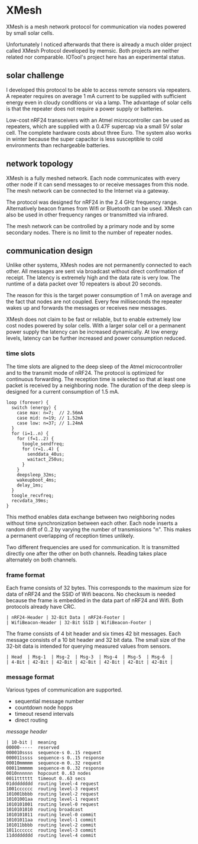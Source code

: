 # XMesh

XMesh is a mesh network protocol for communication via nodes powered by small solar cells.

Unfortunately I noticed afterwards that there is already a much older project called XMesh Protocol developed by memsic. Both projects are neither related nor comparable. IOTool's project here has an experimental status.

## solar challenge

I developed this protocol to be able to access remote sensors via repeaters. A repeater requires on average 1 mA current to be supplied with sufficient energy even in cloudy conditions or via a lamp. The advantage of solar cells is that the repeater does not require a power supply or batteries.

Low-cost nRF24 transceivers with an Atmel microcontroller can be used as repeaters, which are supplied with a 0.47F supercap via a small 5V solar cell. The complete hardware costs about three Euro. The system also works in winter because the super capacitor is less susceptible to cold environments than rechargeable batteries.

## network topology

XMesh is a fully meshed network. Each node communicates with every other node if it can send messages to or receive messages from this node. The mesh network can be connected to the Internet via a gateway.

The protocol was designed for nRF24 in the 2.4 GHz frequency range. Alternatively beacon frames from Wifi or Bluetooth can be used. XMesh can also be used in other frequency ranges or transmitted via infrared.

The mesh network can be controlled by a primary node and by some secondary nodes. There is no limit to the number of repeater nodes. 

## communication design

Unlike other systems, XMesh nodes are not permanently connected to each other. All messages are sent via broadcast without direct confirmation of receipt. The latency is extremely high and the data rate is very low.  The runtime of a data packet over 10 repeaters is about 20 seconds.

The reason for this is the target power consumption of 1 mA on average and the fact that nodes are not coupled.  Every few milliseconds the repeater wakes up and forwards the messages or receives new messages.

XMesh does not claim to be fast or reliable, but to enable extremely low cost nodes powered by solar cells.  With a larger solar cell or a permanent power supply the latency can be increased dynamically. At low energy levels, latency can be further increased and power consumption reduced.

### time slots

The time slots are aligned to the deep sleep of the Atmel microcontroller and to the transmit mode of nRF24. The protocol is optimized for continuous forwarding.  The reception time is selected so that at least one packet is received by a neighboring node.  The duration of the deep sleep is designed for a current consumption of 1.5 mA.

    loop (forever) {
      switch (energy) {
        case max: n=7;  // 2.56mA
        case mid: n=19; // 1.52mA
        case low: n=37; // 1.24mA
      }
      for (i=1..n) {
        for (f=1..2) {
          toogle_sendfreq;
          for (r=1..4) {
            senddata_40us;
            waitact_250us;
          }
        }
        deepsleep_32ms;
        wakeupboot_4ms;
        delay_1ms;
      }
      toogle_recvfreq;
      recvdata_39ms;
    }

This method enables data exchange between two neighboring nodes without time synchronization between each other. Each node inserts a random drift of 0..2 by varying the number of transmissions "n". This makes a permanent overlapping of reception times unlikely.

Two different frequencies are used for communication.  It is transmitted directly one after the other on both channels.  Reading takes place alternately on both channels.

### frame format

Each frame consists of 32 bytes. This corresponds to the maximum size for data of nRF24 and the SSID of Wifi beacons. No checksum is needed because the frame is embedded in the data part of nRF24 and Wifi. Both protocols already have CRC.

    | nRF24-Header | 32-Bit Data | nRF24-Footer |
    | WifiBeacon-Header | 32-Bit SSID | WifiBeacon-Footer |

The frame consists of 4 bit header and six times 42 bit messages. Each message consists of a 10 bit header and 32 bit data. The small size of the 32-bit data is intended for querying measured values from sensors. 

    | Head  | Msg-1  | Msg-2  | Msg-3  | Msg-4  | Msg-5  | Msg-6  |
    | 4-Bit | 42-Bit | 42-Bit | 42-Bit | 42-Bit | 42-Bit | 42-Bit |

### message format

Various types of communication are supported.

* sequential message number
* countdown node hopps
* timeout resend intervals
* direct routing

_message header_

    | 10-bit |  meaning
    00000-----  reserved
    000010ssss  sequence-s 0..15 request
    000011ssss  sequence-s 0..15 response
    00010mmmmm  sequence-m 0..32 request
    00011mmmmm  sequence-m 0..32 response
    0010nnnnnn  hopcount 0..63 nodes
    0011tttttt  timeout 0..63 secs
    01dddddddd  routing level-4 request
    1001cccccc  routing level-3 request
    101001bbbb  routing level-2 request
    10101001aa  routing level-1 request
    1010101001  routing level-0 request
    1010101010  routing broadcast
    1010101011  routing level-0 commit
    10101011aa  routing level-1 commit
    101011bbbb  routing level-2 commit
    1011cccccc  routing level-3 commit
    11dddddddd  routing level-4 commit
